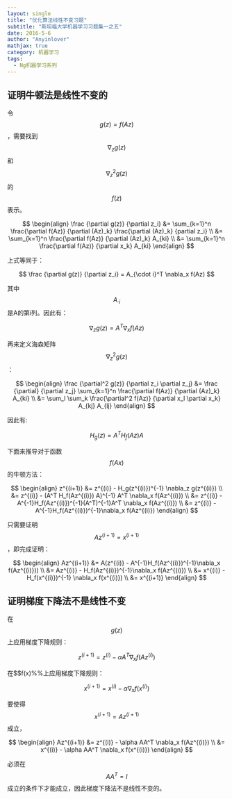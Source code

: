 ```yaml
---
layout: single
title: "优化算法线性不变习题"
subtitle: "斯坦福大学机器学习习题集一之五"
date: 2016-5-6
author: "Anyinlover"
mathjax: true
category: 机器学习
tags:
  - Ng机器学习系列
---
```


## 证明牛顿法是线性不变的

令$$g(z)=f(Az)$$，需要找到$$\nabla_z g(z)$$和$$\nabla_z^2 g(z)$$的$$f(z)$$表示。

$$
\begin{align}
\frac {\partial g(z)} {\partial z_i} &=
\sum_{k=1}^n \frac{\partial f(Az)} {\partial (Az)_k}
\frac{\partial (Az)_k} {partial z_i} \\
&= \sum_{k=1}^n \frac{\partial f(Az)} {\partial (Az)_k} A_{ki} \\
&= \sum_{k=1}^n \frac{\partial f(Az)} {\partial x_k} A_{ki}
\end{align}
$$

上式等同于：

$$
\frac {\partial g(z)} {\partial z_i} =
A_{\cdot i}^T \nabla_x f(Az)
$$

其中$$A_{\cdot i}$$是A的第i列。因此有：

$$
\nabla_z g(z) = A^T \nabla_x f(Az)
$$

再来定义海森矩阵$$\nabla_z^2 g(z)$$：

$$
\begin{align}
\frac {\partial^2 g(z)} {\partial z_i \partial z_j}
&= \frac {\partial} {\partial z_j} \sum_{k=1}^n \frac{\partial f(Az)} {\partial (Az)_k} A_{ki} \\
&= \sum_l \sum_k \frac{\partial^2 f(Az)} {\partial x_l \partial x_k} A_{kj} A_{lj}
\end{align}
$$

因此有:

$$H_g(z) = A^T H_f(Az) A$$

下面来推导对于函数$$f(Ax)$$的牛顿方法：

$$
\begin{align}
z^{(i+1)} &= z^{(i)} - H_g(z^{(i)})^{-1} \nabla_z g(z^{(i)}) \\
&= z^{(i)} - (A^T H_f(Az^{(i)}) A)^{-1} A^T \nabla_x f(Az^{(i)}) \\
&= z^{(i)} - A^{-1}H_f(Az^{(i)})^{-1}(A^T)^{-1}A^T \nabla_x f(Az^{(i)}) \\
&= z^{(i)} - A^{-1}H_f(Az^{(i)})^{-1}\nabla_x f(Az^{(i)})
\end{align}
$$

只需要证明$$Az^{(i+1)}=x^{(i+1)}$$，即完成证明：

$$
\begin{align}
Az^{(i+1)} &= A(z^{(i)} - A^{-1}H_f(Az^{(i)})^{-1}\nabla_x f(Az^{(i)})) \\
&= Az^{(i)} - H_f(Az^{(i)})^{-1}\nabla_x f(Az^{(i)}) \\
&= x^{(i)} - H_f(x^{(i)})^{-1} \nabla_x f(x^{(i)}) \\
&= x^{(i+1)}
\end{align}
$$

## 证明梯度下降法不是线性不变

在$$g(z)$$上应用梯度下降规则：

$$
z^{(i+1)} = z^{(i)} - \alpha A^T \nabla_x f(Az^{(i)})
$$

在$$f(x)%%上应用梯度下降规则：

$$
x^{(i+1)} = x^{(i)} - \alpha \nabla_x f(x^{(i)})
$$

要使得$$x^{(i+1)} = A z^{(i+1)}$$ 成立，

$$
\begin{align}
Az^{(i+1)} &= z^{(i)} - \alpha AA^T \nabla_x f(Az^{(i)}) \\
&= x^{(i)} - \alpha AA^T \nabla_x f(x^{(i)})
\end{align}
$$

必须在$$AA^T=I$$成立的条件下才能成立，因此梯度下降法不是线性不变的。
